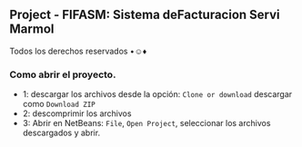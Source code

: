 ## Project - FIFASM: Sistema deFacturacion Servi Marmol
Todos los derechos reservados •☺♦

### Como abrir el proyecto.

- 1: descargar los archivos desde la opción:  ```Clone or download``` descargar como ``` Download ZIP ``` 
- 2: descomprimir los archivos
- 3: Abrir en NetBeans: ```File```, ```Open Project```, seleccionar los archivos descargados y abrir.
 